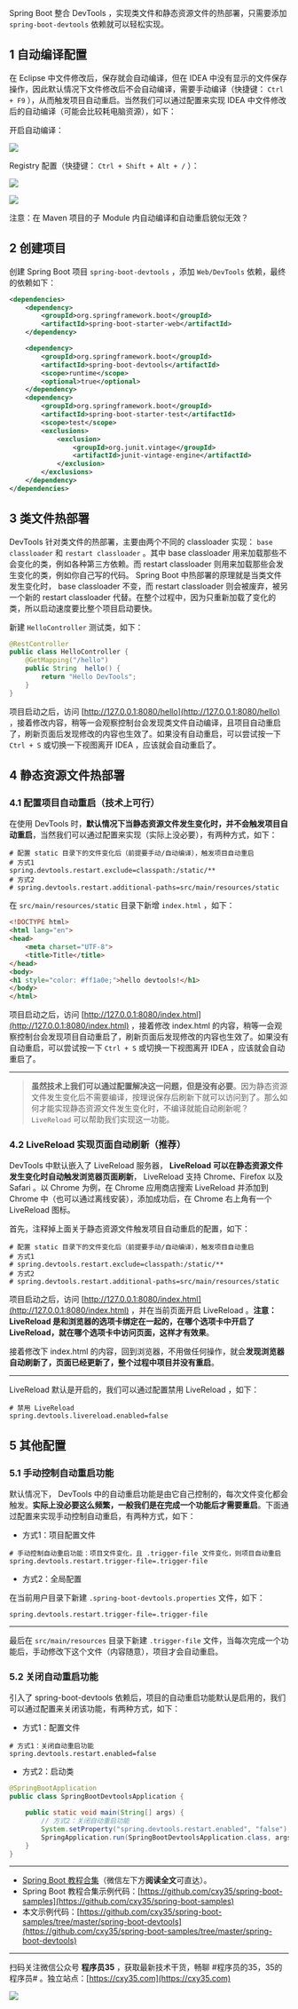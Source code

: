 Spring Boot 整合 DevTools ，实现类文件和静态资源文件的热部署，只需要添加 `spring-boot-devtools` 依赖就可以轻松实现。
<!-- more -->

## 1 自动编译配置

在 Eclipse 中文件修改后，保存就会自动编译，但在 IDEA 中没有显示的文件保存操作，因此默认情况下文件修改后不会自动编译，需要手动编译（快捷键： `Ctrl + F9` ），从而触发项目自动重启。当然我们可以通过配置来实现 IDEA 中文件修改后的自动编译（可能会比较耗电脑资源），如下：

开启自动编译：

![](https://oscimg.oschina.net/oscnet/up-fa66732cd6d18916fad6521db1c60c5cba5.png)

Registry 配置（快捷键： `Ctrl + Shift + Alt + /` ）：

![](https://oscimg.oschina.net/oscnet/up-24f26358269d4db1fae4c778113ad6baf89.png)

![](https://oscimg.oschina.net/oscnet/up-380f2b5b05d445d825a7455f180f4802c91.png)

注意：在 Maven 项目的子 Module 内自动编译和自动重启貌似无效？

## 2 创建项目

创建 Spring Boot 项目 `spring-boot-devtools` ，添加 `Web/DevTools` 依赖，最终的依赖如下：

```xml
<dependencies>
    <dependency>
        <groupId>org.springframework.boot</groupId>
        <artifactId>spring-boot-starter-web</artifactId>
    </dependency>

    <dependency>
        <groupId>org.springframework.boot</groupId>
        <artifactId>spring-boot-devtools</artifactId>
        <scope>runtime</scope>
        <optional>true</optional>
    </dependency>
    <dependency>
        <groupId>org.springframework.boot</groupId>
        <artifactId>spring-boot-starter-test</artifactId>
        <scope>test</scope>
        <exclusions>
            <exclusion>
                <groupId>org.junit.vintage</groupId>
                <artifactId>junit-vintage-engine</artifactId>
            </exclusion>
        </exclusions>
    </dependency>
</dependencies>
```

## 3 类文件热部署

DevTools 针对类文件的热部署，主要由两个不同的 classloader 实现： `base classloader` 和 `restart classloader` 。其中 base classloader 用来加载那些不会变化的类，例如各种第三方依赖。而 restart classloader 则用来加载那些会发生变化的类，例如你自己写的代码。 Spring Boot 中热部署的原理就是当类文件发生变化时， base classloader 不变，而 restart classloader 则会被废弃，被另一个新的 restart classloader 代替。在整个过程中，因为只重新加载了变化的类，所以启动速度要比整个项目启动要快。

新建 `HelloController` 测试类，如下：

```java
@RestController
public class HelloController {
    @GetMapping("/hello")
    public String  hello() {
        return "Hello DevTools";
    }
}
```

项目启动之后，访问 [http://127.0.0.1:8080/hello](http://127.0.0.1:8080/hello) ，接着修改内容，稍等一会观察控制台会发现类文件自动编译，且项目自动重启了，刷新页面后发现修改的内容也生效了。如果没有自动重启，可以尝试按一下 `Ctrl + S` 或切换一下视图离开 IDEA ，应该就会自动重启了。

## 4 静态资源文件热部署

### 4.1 配置项目自动重启（技术上可行）

在使用 DevTools 时，**默认情况下当静态资源文件发生变化时，并不会触发项目自动重启**，当然我们可以通过配置来实现（实际上没必要），有两种方式，如下：

```properties
# 配置 static 目录下的文件变化后（前提要手动/自动编译），触发项目自动重启
# 方式1
spring.devtools.restart.exclude=classpath:/static/**
# 方式2
# spring.devtools.restart.additional-paths=src/main/resources/static
```

在 `src/main/resources/static` 目录下新增 `index.html` ，如下：

```html
<!DOCTYPE html>
<html lang="en">
<head>
    <meta charset="UTF-8">
    <title>Title</title>
</head>
<body>
<h1 style="color: #ff1a0e;">hello devtools!</h1>
</body>
</html>
```

项目启动之后，访问 [http://127.0.0.1:8080/index.html](http://127.0.0.1:8080/index.html) ，接着修改 index.html 的内容，稍等一会观察控制台会发现项目自动重启了，刷新页面后发现修改的内容也生效了。如果没有自动重启，可以尝试按一下 `Ctrl + S` 或切换一下视图离开 IDEA ，应该就会自动重启了。

---

> **虽然技术上我们可以通过配置解决这一问题，但是没有必要**。因为静态资源文件发生变化后不需要编译，按理说保存后刷新下就可以访问到了。那么如何才能实现静态资源文件发生变化时，不编译就能自动刷新呢？ `LiveReload` 可以帮助我们实现这一功能。

### 4.2 LiveReload 实现页面自动刷新（推荐）

DevTools 中默认嵌入了 LiveReload 服务器， **LiveReload 可以在静态资源文件发生变化时自动触发浏览器页面刷新**， LiveReload 支持 Chrome、Firefox 以及 Safari 。以 Chrome 为例，在 Chrome 应用商店搜索 LiveReload 并添加到 Chrome 中（也可以通过离线安装），添加成功后，在 Chrome 右上角有一个 LiveReload 图标。

首先，注释掉上面关于静态资源文件触发项目自动重启的配置，如下：

```properties
# 配置 static 目录下的文件变化后（前提要手动/自动编译），触发项目自动重启
# 方式1
# spring.devtools.restart.exclude=classpath:/static/**
# 方式2
# spring.devtools.restart.additional-paths=src/main/resources/static
```

项目启动之后，访问 [http://127.0.0.1:8080/index.html](http://127.0.0.1:8080/index.html) ，并在当前页面开启 LiveReload 。**注意： LiveReload 是和浏览器的选项卡绑定在一起的，在哪个选项卡中开启了 LiveReload，就在哪个选项卡中访问页面，这样才有效果**。

接着修改下 index.html 的内容，回到浏览器，不用做任何操作，就会**发现浏览器自动刷新了，页面已经更新了，整个过程中项目并没有重启**。

---

LiveReload 默认是开启的，我们可以通过配置禁用 LiveReload ，如下：

```properties
# 禁用 LiveReload
spring.devtools.livereload.enabled=false
```

## 5 其他配置

### 5.1 手动控制自动重启功能

默认情况下， DevTools 中的自动重启功能是由它自己控制的，每次文件变化都会触发。**实际上没必要这么频繁，一般我们是在完成一个功能后才需要重启**。下面通过配置来实现手动控制自动重启，有两种方式，如下：

- 方式1：项目配置文件

```properties
# 手动控制自动重启功能：项目文件变化，且 .trigger-file 文件变化，则项目自动重启
spring.devtools.restart.trigger-file=.trigger-file
```

- 方式2：全局配置

在当前用户目录下新建 `.spring-boot-devtools.properties` 文件，如下：

```properties
spring.devtools.restart.trigger-file=.trigger-file
```

---

最后在 `src/main/resources` 目录下新建 `.trigger-file` 文件，当每次完成一个功能后，手动修改下这个文件（内容随意），项目才会自动重启。

### 5.2 关闭自动重启功能

引入了 spring-boot-devtools 依赖后，项目的自动重启功能默认是启用的，我们可以通过配置来关闭该功能，有两种方式，如下：

- 方式1：配置文件

```properties
# 方式1：关闭自动重启功能
spring.devtools.restart.enabled=false
```

- 方式2：启动类

```java
@SpringBootApplication
public class SpringBootDevtoolsApplication {

    public static void main(String[] args) {
        // 方式2：关闭自动重启功能
        System.setProperty("spring.devtools.restart.enabled", "false");
        SpringApplication.run(SpringBootDevtoolsApplication.class, args);
    }
}
```

---

- [Spring Boot 教程合集](https://mp.weixin.qq.com/s/9vOiAxHFnfJnRwSlTfAHwg)（微信左下方**阅读全文**可直达）。
- Spring Boot 教程合集示例代码：[https://github.com/cxy35/spring-boot-samples](https://github.com/cxy35/spring-boot-samples)
- 本文示例代码：[https://github.com/cxy35/spring-boot-samples/tree/master/spring-boot-devtools](https://github.com/cxy35/spring-boot-samples/tree/master/spring-boot-devtools)


---

扫码关注微信公众号 **程序员35** ，获取最新技术干货，畅聊 #程序员的35，35的程序员# 。独立站点：[https://cxy35.com](https://cxy35.com)

![](https://oscimg.oschina.net/oscnet/up-285838b9c516db5bb1ba760f292f2346078.JPEG)